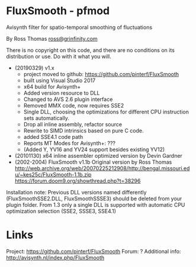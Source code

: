 # FluxSmooth - pfmod
Avisynth filter for spatio-temporal smoothing of fluctuations

By Ross Thomas <ross@grinfinity.com>

There is no copyright on this code, and there are no conditions
on its distribution or use. Do with it what you will.

- (20190329) v1.x 
  - project moved to github: https://github.com/pinterf/FluxSmooth
  - built using Visual Studio 2017
  - x64 build for Avisynth+
  - Added version resource to DLL
  - Changed to AVS 2.6 plugin interface
  - Removed MMX code, now requires SSE2
  - Single DLL, choosing the optimizations for different CPU instruction sets automatically.
  - Drop all inline assembly, refactor source
  - Rewrite to SIMD intrinsics based on pure C code.
  - added SSE4.1 code path
  - Reports MT Modes for Avisynth+: ???
  - (Added Y, YV16 and YV24 support besides existing YV12)
- (20101130) x64 inline assembler optimized version by Devin Gardner
- (2002-2004) FluxSmooth v1.1b 
  Original version by Ross Thomas
  http://web.archive.org/web/20070225212908/http://bengal.missouri.edu/~kes25c/FluxSmooth-1.1b.zip
  https://forum.doom9.org/showthread.php?t=38296

Installation note: Previous DLL versions named differently (FluxSmoothSSE2.DLL, FluxSmoothSSSE3) should be deleted from your plugin folder.
From 1.3 only a single DLL is supported with automatic CPU optimization selection (SSE2, SSSE3, SSE4.1)

Links
=====
Project: https://github.com/pinterf/FluxSmooth
Forum: ?
Additional info: http://avisynth.nl/index.php/FluxSmooth